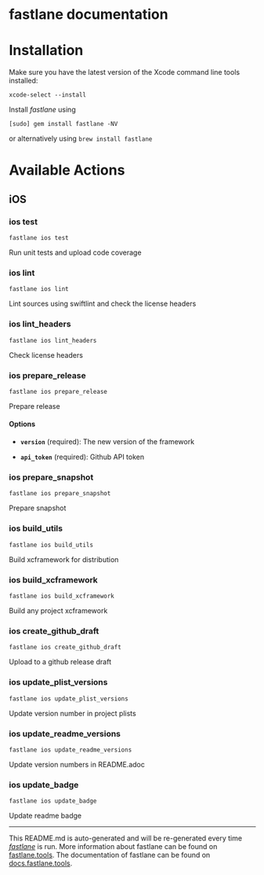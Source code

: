 fastlane documentation
================
# Installation

Make sure you have the latest version of the Xcode command line tools installed:

```
xcode-select --install
```

Install _fastlane_ using
```
[sudo] gem install fastlane -NV
```
or alternatively using `brew install fastlane`

# Available Actions
## iOS
### ios test
```
fastlane ios test
```
Run unit tests and upload code coverage
### ios lint
```
fastlane ios lint
```
Lint sources using swiftlint and check the license headers
### ios lint_headers
```
fastlane ios lint_headers
```
Check license headers
### ios prepare_release
```
fastlane ios prepare_release
```
Prepare release

#### Options

 * **`version`** (required): The new version of the framework

 * **`api_token`** (required): Github API token
### ios prepare_snapshot
```
fastlane ios prepare_snapshot
```
Prepare snapshot
### ios build_utils
```
fastlane ios build_utils
```
Build xcframework for distribution
### ios build_xcframework
```
fastlane ios build_xcframework
```
Build any project xcframework
### ios create_github_draft
```
fastlane ios create_github_draft
```
Upload to a github release draft
### ios update_plist_versions
```
fastlane ios update_plist_versions
```
Update version number in project plists
### ios update_readme_versions
```
fastlane ios update_readme_versions
```
Update version numbers in README.adoc
### ios update_badge
```
fastlane ios update_badge
```
Update readme badge

----

This README.md is auto-generated and will be re-generated every time [_fastlane_](https://fastlane.tools) is run.
More information about fastlane can be found on [fastlane.tools](https://fastlane.tools).
The documentation of fastlane can be found on [docs.fastlane.tools](https://docs.fastlane.tools).

